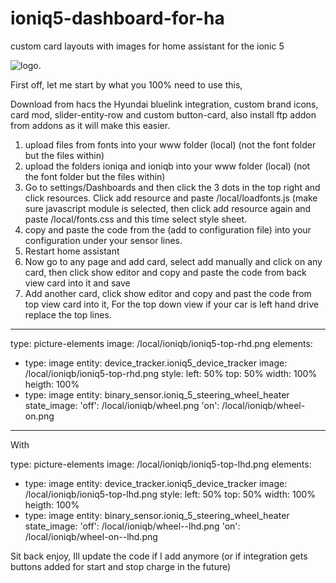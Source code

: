 # ioniq5-dashboard-for-ha
custom card layouts with images for home assistant for the ionic 5


![logo]([https://github.com/rchiileea/ioniq5-dashboard-for-ha/blob/5d8f4bdb57a0de742004a253df1114a62d9fee81/Screenshot%202023-08-03%20080918.png](https://github.com/rchiileea/ioniq5-dashboard-for-ha/blob/main/Screenshot%202024-06-25%20161326.png)).

First off, let me start by what you 100% need to use this,

Download from hacs the Hyundai bluelink integration, custom brand icons, card mod, slider-entity-row and custom button-card, also install ftp addon from addons as it will make this easier.


1.	upload files from fonts into your www folder (local) (not the font folder but the files within)
2.	upload the folders ioniqa and ioniqb into your www folder (local) (not the font folder but the files within)
3.	Go to settings/Dashboards and then click the 3 dots in the top right and click resources. Click add resource and paste /local/loadfonts.js (make sure javascript module is selected, then click add resource again and paste /local/fonts.css and this time select style sheet.
4.	copy and paste the code from the (add to configuration file) into your configuration under your sensor lines. 
5.	Restart home assistant
6.	Now go to any page and add card, select add manually and click on any card, then click show editor and copy and paste the code from back view card into it and save
7.	Add another card, click show editor and copy and past the code from top view card into it,
For the top down view if your car is left hand drive replace the top lines.

------------------------------------------------------------

type: picture-elements
image: /local/ioniqb/ioniq5-top-rhd.png
elements:
  - type: image
    entity: device_tracker.ioniq5_device_tracker
    image: /local/ioniqb/ioniq5-top-rhd.png
    style:
      left: 50%
      top: 50%
      width: 100%
      heigth: 100%
  - type: image
    entity: binary_sensor.ioniq_5_steering_wheel_heater
    state_image:
      'off': /local/ioniqb/wheel.png
      'on': /local/ioniqb/wheel-on.png
--------------------------------------------------------------

With

type: picture-elements
image: /local/ioniqb/ioniq5-top-lhd.png
elements:
  - type: image
    entity: device_tracker.ioniq5_device_tracker
    image: /local/ioniqb/ioniq5-top-lhd.png
    style:
      left: 50%
      top: 50%
      width: 100%
      heigth: 100%
  - type: image
    entity: binary_sensor.ioniq_5_steering_wheel_heater
    state_image:
      'off': /local/ioniqb/wheel--lhd.png
      'on': /local/ioniqb/wheel-on--lhd.png

Sit back enjoy, Ill update the code if I add anymore (or if integration gets buttons added for start and stop charge in the future)

